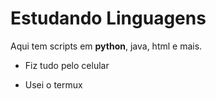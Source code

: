# Estudando Linguagens

<p>Aqui tem scripts em <strong>python</strong>, java, html e mais.</p>

- Fiz tudo pelo celular
+ Usei o termux
